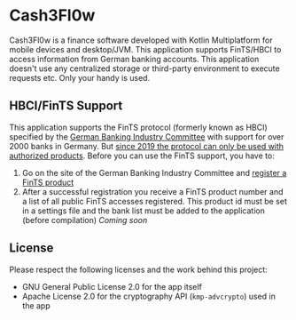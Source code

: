 # Cash3Fl0w
Cash3Fl0w is a finance software developed with Kotlin Multiplatform for mobile devices and desktop/JVM. This application supports FinTS/HBCI to access information from German banking accounts. This application doesn't use any centralized storage or third-party environment to execute requests etc. Only your handy is used.

## HBCI/FinTS Support  
This application supports the FinTS protocol (formerly known as HBCI) specified by the [German Banking Industry Committee](https://die-dk.de/) with support for over 2000 banks in Germany. But [since 2019 the protocol can only be used with authorized products](https://www.hbci-zka.de/register/register_faq.htm). Before you can use the FinTS support, you have to:  
1. Go on the site of the German Banking Industry Committee and [register a FinTS product](https://www.hbci-zka.de/register/prod_register.htm)  
2. After a successful registration you receive a FinTS product number and a list of all public FinTS accesses registered. This product id must be set in a settings file and the bank list must be added to the application (before compilation) *Coming soon*

## License
Please respect the following licenses and the work behind this project:
- GNU General Public License 2.0 for the app itself
- Apache License 2.0 for the cryptography API (`kmp-advcrypto`) used in the app
